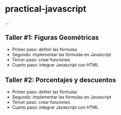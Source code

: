 # practical-javascript

...

## Taller #1: Figuras Geométricas

- Primer paso: definir las fórmulas
- Segundo: implementar las fórmulas en Javascript
- Tercer paso: crear funciones
- Cuarto paso: integrar Javascript con HTML

## Taller #2: Porcentajes y descuentos

- Primer paso: definir las fórmulas
- Segundo: implementar las fórmulas en Javascript
- Tercer paso: crear funciones
- Cuarto paso: integrar Javascript con HTML
